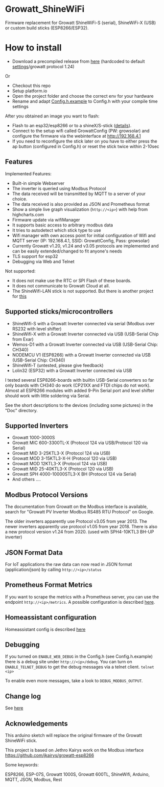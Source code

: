 # Growatt_ShineWiFi

Firmware replacement for Growatt ShineWiFi-S (serial), ShineWiFi-X (USB) or custom build sticks (ESP8266/ESP32).

# How to install

* Download a precompiled release from [here](https://github.com/OpenInverterGateway/OpenInverterGateway/releases) (hardcoded to default [settings](https://github.com/OpenInverterGateway/OpenInverterGateway/blob/master/SRC/ShineWiFi-ModBus/Config.h.example)/growatt protocol 1.24)

Or

* Checkout this repo
* Setup platform.io
* Open the project folder and choose the correct env for your hardware
* Rename and adapt [Config.h.example](https://github.com/OpenInverterGateway/OpenInverterGateway/blob/master/SRC/ShineWiFi-ModBus/Config.h.example) to Config.h with your compile time settings

After you obtained an image you want to flash:

* Flash to an esp32/esp8266 or to a shineX/S-stick ([details](https://github.com/OpenInverterGateway/OpenInverterGateway/blob/master/Doc/)).
* Connect to the setup wifi called GrowattConfig (PW: growsolar) and configure the firmware via the webinterface at http://192.168.4.1
* If you need to reconfigure the stick later on you have to either press the ap button (configured in Config.h) or reset the stick twice within 2-10sec

## Features
Implemented Features:
* Built-in simple Webserver
* The inverter is queried using Modbus Protocol
* The data received will be transmitted by MQTT to a server of your choice.
* The data received is also provided as JSON and Prometheus format
* Show a simple live graph visualization  (`http://<ip>`) with help from highcharts.com
* Firmware update via wifiManager
* It supports basic access to arbitrary modbus data
* It tries to autodetect which stick type to use
* Wifi manager with own access point for initial configuration of Wifi and MQTT server (IP: 192.168.4.1, SSID: GrowattConfig, Pass: growsolar)
* Currently Growatt v1.20, v1.24 and v3.05 protocols are implemented and can be easily extended/changed to fit anyone's needs
* TLS support for esp32
* Debugging via Web and Telnet

Not supported:
* It does not make use the RTC or SPI Flash of these boards.
* It does not communicate to Growatt Cloud at all.
* The ShineWifi-LAN stick is not supported. But there is another project for [this](https://github.com/mwalle/shinelanx-modbus)

## Supported sticks/microcontrollers
* ShineWifi-S with a Growatt Inverter connected via serial (Modbus over RS232 with level shifter)
* ShineWifi-X with a Growatt Inverter connected via USB (USB-Serial Chip from Exar)
* Wemos-D1 with a Growatt Inverter connected via USB (USB-Serial Chip: CH340)
* NODEMCU V1 (ESP8266) with a Growatt Inverter connected via USB (USB-Serial Chip: CH340)
* ShineWifi-T (untested, please give feedback)
* Lolin32 (ESP32) with a Growatt Inverter connected via USB

I tested several ESP8266-boards with builtin USB-Serial converters so far only boards with CH340 do work (CP21XX and FTDI chips do not work). Almost all ESP8266 modules with added 9-Pin Serial port and level shifter should work with little soldering via Serial.

See the short descriptions to the devices (including some pictures) in the "Doc" directory.

## Supported Inverters
* Growatt 1000-3000S 
* Growatt MIC 600-3300TL-X (Protocol 124 via USB/Protocol 120 via Serial)
* Growatt MID 3-25KTL3-X (Protocol 124 via USB)
* Growatt MOD 3-15KTL3-X-H (Protocol 120 via USB)
* Growatt MOD 12KTL3-X (Protocol 124 via USB)
* Growatt MID 25-40KTL3-X (Protocol 120 via USB)
* Growatt SPH 4000-10000STL3-X BH (Protocol 124 via Serial)
* And others ....

## Modbus Protocol Versions
The documentation from Growatt on the Modbus interface is available, search for "Growatt PV Inverter Modbus RS485 RTU Protocol" on Google.

The older inverters apparently use Protocol v3.05 from year 2013.
The newer inverters apparently use protocol v1.05 from year 2018.
There is also a new protocol version v1.24 from 2020. (used with SPH4-10KTL3 BH-UP inverter)

## JSON Format Data
For IoT applications the raw data can now read in JSON format (application/json) by calling `http://<ip>/status`

## Prometheus Format Metrics
If you want to scrape the metrics with a Prometheus server, you can use the endpoint `http://<ip>/metrics`. A possible configuration is described [here](Doc/Prometheus.md).

## Homeassistant configuration

Homeassistant config is described [here](Doc/MQTT.md)

## Debugging

If you turned on `ENABLE_WEB_DEBUG` in the Config.h (see Config.h.example) there is a debug site under `http://<ip>/debug`. You can turn on `ENABLE_TELNET_DEBUG` to get the debug messages via a telnet client. `telnet <ip>`

To enable even more messages, take a look to `DEBUG_MODBUS_OUTPUT`.

## Change log

See [here](CHANGELOG.md)

## Acknowledgements

This arduino sketch will replace the original firmware of the Growatt ShineWiFi stick.

This project is based on Jethro Kairys work on the Modbus interface
https://github.com/jkairys/growatt-esp8266

Some keywords:

ESP8266, ESP-07S, Growatt 1000S, Growatt 600TL, ShineWifi, Arduino, MQTT, JSON, Modbus, Rest
